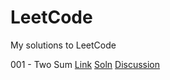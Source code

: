 # LeetCode
My solutions to LeetCode

001 - Two Sum
[Link](https://leetcode.com/problems/two-sum/)
[Soln](001_Two_Sum.py)
[Discussion](https://leetcode.com/problems/two-sum/discuss/?currentPage=1&orderBy=most_votes&query=)

